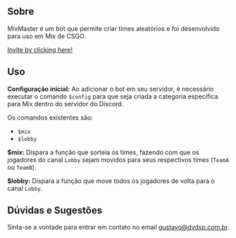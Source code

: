 ## Sobre

MixMaster é um bot que permite criar times aleatórios e foi desenvolvido para uso em Mix de CSGO.

[Invite by clicking here!](https://discordapp.com/api/oauth2/authorize?client_id=481948746951688212&scope=bot&permissions=8)

## Uso

**Configuração inicial:**
Ao adicionar o bot em seu servidor, é necessário executar o comando `$config` para que seja criada a categoria específica para Mix dentro do servidor do Discord.

Os comandos existentes são:

- `$mix`
- `$lobby`

**\$mix:**
Dispara a função que sorteia os times, fazendo com que os jogadores do canal `Lobby` sejam movidos para seus respectivos times (`TeamA` ou `TeamB`).

**\$lobby:**
Dispara a função que move todos os jogadores de volta para o canal `Lobby`.

## Dúvidas e Sugestões

Sinta-se a vontade para entrar em contato no email gustavo@dvdsp.com.br.
